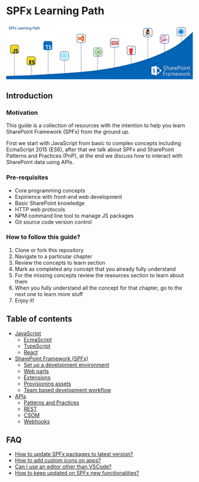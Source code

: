 # SPFx Learning Path
![SPFx Learning Path](./assets/spfx-learning-path-logo.png "SPFx Learning Path")

## Introduction
### Motivation
This guide is a collection of resources with the intention to help you learn SharePoint Framework (SPFx) from the ground up.

First we start with JavaScript from basic to complex concepts including EcmaScript 2015 (ES6), after that we talk about SPFx and SharePoint Patterns and Practices (PnP), at the end we discuss how to interact with SharePoint data using APIs.

### Pre-requisites
  * Core programming concepts
  * Expirience with front-end web development
  * Basic SharePoint knowledge
  * HTTP web protocols
  * NPM command line tool to manage JS packages
  * Git source code version control

### How to follow this guide?
  1. Clone or fork this repository
  2. Navigate to a particular chapter
  3. Review the concepts to learn section
  4. Mark as completed any concept that you already fully understand
  5. For the missing concepts review the resources section to learn about them
  6. When you fully understand all the concept for that chapter, go to the next one to learn more stuff
  7. Enjoy it!

## Table of contents
  * [JavaScript](./JavaScript)
    * [EcmaScript](./JavaScript/ecmascript.md)
    * [TypeScript](./JavaScript/typescript.md)
    * [React](./JavaScript/react.md)
  * [SharePoint Framework (SPFx)](./SPFx)
    * [Set up a development environment](./SPFx/development-environment.md)
    * [Web parts](./SPFx/webparts.md)
    * [Extensions](./SPFx/extensions.md)
    * [Provisioning assets](./SPFx/provisioning-assets.md)
    * [Team based development workflow](./SPFx/team-based-development-workflow.md)
  * [APIs](./APIs)
    * [Patterns and Practices](./APIs/pnp.md)
    * [REST](./APIs/rest.md)
    * [CSOM](./APIs/csom.md)
    * [Webhooks](./APIs/webhooks.md)

## FAQ
  * [How to update SPFx packages to latest version?](https://github.com/SharePoint/sp-dev-docs/blob/master/docs/spfx/update-latest-packages.md)
  * [How to add custom icons on apps?]()
  * [Can I use an editor other than VSCode?]()
  * [How to keep updated on SPFx new functionalities?]()
